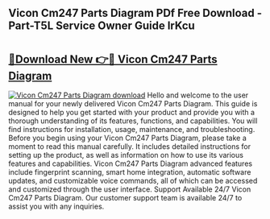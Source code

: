 ## Vicon Cm247 Parts Diagram PDf Free Download - Part-T5L Service Owner Guide lrKcu

# <h2><a href="http://dfnhfoi.blite.top/?on=Vicon+Cm247+Parts+Diagram">🔗Download New 👉🔴 Vicon Cm247 Parts Diagram</a></h2>

[![Vicon Cm247 Parts Diagram download](https://i.imgur.com/lujVjoI.png)](http://dfnhfoi.blite.top/?on=Vicon+Cm247+Parts+Diagram)
Hello and welcome to the user manual for your newly delivered Vicon Cm247 Parts Diagram. This guide is designed to help you get started with your product and provide you with a thorough understanding of its features, functions, and capabilities. You will find instructions for installation, usage, maintenance, and troubleshooting. Before you begin using your Vicon Cm247 Parts Diagram, please take a moment to read this manual carefully. It includes detailed instructions for setting up the product, as well as information on how to use its various features and capabilities. Vicon Cm247 Parts Diagram advanced features include fingerprint scanning, smart home integration, automatic software updates, and customizable voice commands, all of which can be accessed and customized through the user interface. Support Available 24/7 Vicon Cm247 Parts Diagram. Our customer support team is available 24/7 to assist you with any inquiries.
